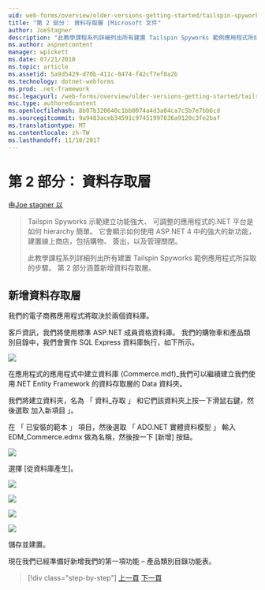 ```yaml
---
uid: web-forms/overview/older-versions-getting-started/tailspin-spyworks/tailspin-spyworks-part-2
title: "第 2 部分： 資料存取層 |Microsoft 文件"
author: JoeStagner
description: "此教學課程系列詳細列出所有建置 Tailspin Spyworks 範例應用程式所採取的步驟。 第 2 部分涵蓋新增資料存取層。"
ms.author: aspnetcontent
manager: wpickett
ms.date: 07/21/2010
ms.topic: article
ms.assetid: 5a9d5429-d70b-411c-8474-f42cf7ef8a2b
ms.technology: dotnet-webforms
ms.prod: .net-framework
msc.legacyurl: /web-forms/overview/older-versions-getting-started/tailspin-spyworks/tailspin-spyworks-part-2
msc.type: authoredcontent
ms.openlocfilehash: 8b07b320640c1bb0074a4d3a04ca7c5b7e7bb6cd
ms.sourcegitcommit: 9a9483aceb34591c97451997036a9120c3fe2baf
ms.translationtype: MT
ms.contentlocale: zh-TW
ms.lasthandoff: 11/10/2017
---
```

<a name="part-2-data-access-layer"></a>第 2 部分： 資料存取層
====================
由[Joe stagner 以](https://github.com/JoeStagner)

> Tailspin Spyworks 示範建立功能強大、 可調整的應用程式的.NET 平台是如何 hierarchy 簡單。 它會顯示如何使用 ASP.NET 4 中的強大的新功能，建置線上商店，包括購物、 簽出，以及管理關閉。
> 
> 此教學課程系列詳細列出所有建置 Tailspin Spyworks 範例應用程式所採取的步驟。 第 2 部分涵蓋新增資料存取層。


## <a id="_Toc260221668"></a>新增資料存取層

我們的電子商務應用程式將取決於兩個資料庫。

客戶資訊，我們將使用標準 ASP.NET 成員資格資料庫。 我們的購物車和產品類別目錄中，我們會實作 SQL Express 資料庫執行，如下所示。

![](tailspin-spyworks-part-2/_static/image1.jpg)

在應用程式的應用程式中建立資料庫 (Commerce.mdf)\_我們可以繼續建立我們使用.NET Entity Framework 的資料存取層的 Data 資料夾。

我們將建立資料夾，名為 「 資料\_存取 」 和它們該資料夾上按一下滑鼠右鍵，然後選取 加入新項目 」。

在 「 已安裝的範本 」 項目，然後選取 「 ADO.NET 實體資料模型 」 輸入 EDM\_Commerce.edmx 做為名稱，然後按一下 [新增] 按鈕。

![](tailspin-spyworks-part-2/_static/image2.jpg)

選擇 [從資料庫產生]。

![](tailspin-spyworks-part-2/_static/image1.png)

![](tailspin-spyworks-part-2/_static/image2.png)

![](tailspin-spyworks-part-2/_static/image3.png)

![](tailspin-spyworks-part-2/_static/image3.jpg)

儲存並建置。

現在我們已經準備好新增我們的第一項功能 – 產品類別目錄功能表。

>[!div class="step-by-step"]
[上一頁](tailspin-spyworks-part-1.md)
[下一頁](tailspin-spyworks-part-3.md)
